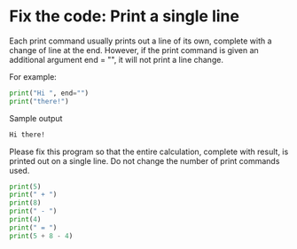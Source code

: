 
# Fix the code: Print a single line

Each print command usually prints out a line of its own, complete with a change of line at the end. However, if the print command is given an additional argument end = "", it will not print a line change.

For example:

```python
print("Hi ", end="")
print("there!")
```

Sample output

```markdown
Hi there!
```

Please fix this program so that the entire calculation, complete with result, is printed out on a single line. Do not change the number of print commands used.

```python
print(5)
print(" + ")
print(8)
print(" - ")
print(4)
print(" = ")
print(5 + 8 - 4)
```
